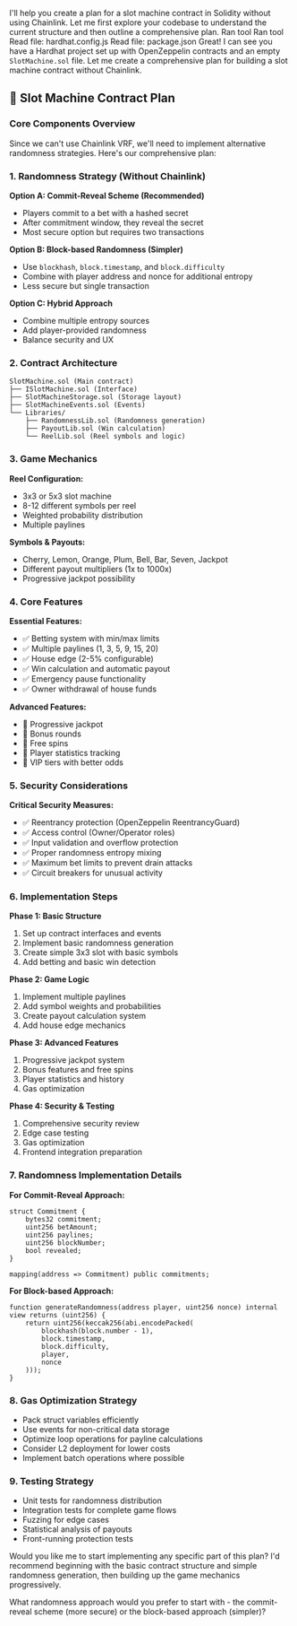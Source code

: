 I'll help you create a plan for a slot machine contract in Solidity without using Chainlink. Let me first explore your codebase to understand the current structure and then outline a comprehensive plan.
Ran tool
Ran tool
Read file: hardhat.config.js
Read file: package.json
Great! I can see you have a Hardhat project set up with OpenZeppelin contracts and an empty `SlotMachine.sol` file. Let me create a comprehensive plan for building a slot machine contract without Chainlink.

## 🎰 Slot Machine Contract Plan

### **Core Components Overview**

Since we can't use Chainlink VRF, we'll need to implement alternative randomness strategies. Here's our comprehensive plan:

### **1. Randomness Strategy (Without Chainlink)**

**Option A: Commit-Reveal Scheme (Recommended)**
- Players commit to a bet with a hashed secret
- After commitment window, they reveal the secret
- Most secure option but requires two transactions

**Option B: Block-based Randomness (Simpler)**
- Use `blockhash`, `block.timestamp`, and `block.difficulty`
- Combine with player address and nonce for additional entropy
- Less secure but single transaction

**Option C: Hybrid Approach**
- Combine multiple entropy sources
- Add player-provided randomness
- Balance security and UX

### **2. Contract Architecture**

```
SlotMachine.sol (Main contract)
├── ISlotMachine.sol (Interface)
├── SlotMachineStorage.sol (Storage layout)
├── SlotMachineEvents.sol (Events)
└── Libraries/
    ├── RandomnessLib.sol (Randomness generation)
    ├── PayoutLib.sol (Win calculation)
    └── ReelLib.sol (Reel symbols and logic)
```

### **3. Game Mechanics**

**Reel Configuration:**
- 3x3 or 5x3 slot machine
- 8-12 different symbols per reel
- Weighted probability distribution
- Multiple paylines

**Symbols & Payouts:**
- Cherry, Lemon, Orange, Plum, Bell, Bar, Seven, Jackpot
- Different payout multipliers (1x to 1000x)
- Progressive jackpot possibility

### **4. Core Features**

**Essential Features:**
- ✅ Betting system with min/max limits
- ✅ Multiple paylines (1, 3, 5, 9, 15, 20)
- ✅ House edge (2-5% configurable)
- ✅ Win calculation and automatic payout
- ✅ Emergency pause functionality
- ✅ Owner withdrawal of house funds

**Advanced Features:**
- 🎯 Progressive jackpot
- 🎯 Bonus rounds
- 🎯 Free spins
- 🎯 Player statistics tracking
- 🎯 VIP tiers with better odds

### **5. Security Considerations**

**Critical Security Measures:**
- ✅ Reentrancy protection (OpenZeppelin ReentrancyGuard)
- ✅ Access control (Owner/Operator roles)
- ✅ Input validation and overflow protection
- ✅ Proper randomness entropy mixing
- ✅ Maximum bet limits to prevent drain attacks
- ✅ Circuit breakers for unusual activity

### **6. Implementation Steps**

**Phase 1: Basic Structure**
1. Set up contract interfaces and events
2. Implement basic randomness generation
3. Create simple 3x3 slot with basic symbols
4. Add betting and basic win detection

**Phase 2: Game Logic**
1. Implement multiple paylines
2. Add symbol weights and probabilities
3. Create payout calculation system
4. Add house edge mechanics

**Phase 3: Advanced Features**
1. Progressive jackpot system
2. Bonus features and free spins
3. Player statistics and history
4. Gas optimization

**Phase 4: Security & Testing**
1. Comprehensive security review
2. Edge case testing
3. Gas optimization
4. Frontend integration preparation

### **7. Randomness Implementation Details**

**For Commit-Reveal Approach:**
```solidity
struct Commitment {
    bytes32 commitment;
    uint256 betAmount;
    uint256 paylines;
    uint256 blockNumber;
    bool revealed;
}

mapping(address => Commitment) public commitments;
```

**For Block-based Approach:**
```solidity
function generateRandomness(address player, uint256 nonce) internal view returns (uint256) {
    return uint256(keccak256(abi.encodePacked(
        blockhash(block.number - 1),
        block.timestamp,
        block.difficulty,
        player,
        nonce
    )));
}
```

### **8. Gas Optimization Strategy**

- Pack struct variables efficiently
- Use events for non-critical data storage
- Optimize loop operations for payline calculations
- Consider L2 deployment for lower costs
- Implement batch operations where possible

### **9. Testing Strategy**

- Unit tests for randomness distribution
- Integration tests for complete game flows
- Fuzzing for edge cases
- Statistical analysis of payouts
- Front-running protection tests

Would you like me to start implementing any specific part of this plan? I'd recommend beginning with the basic contract structure and simple randomness generation, then building up the game mechanics progressively.

What randomness approach would you prefer to start with - the commit-reveal scheme (more secure) or the block-based approach (simpler)?
